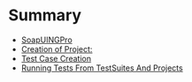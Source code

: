 # Summary

* [SoapUINGPro](README.md)
* [Creation of Project:](creation_of_project.md)
* [Test Case Creation](test_case_creation.md)
* [Running Tests From TestSuites And Projects](running_tests_from_testsuites_and_projects.md)
